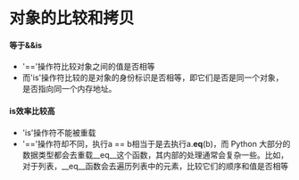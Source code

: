 # 对象的比较和拷贝

#### 等于&&is
* '=='操作符比较对象之间的值是否相等
* 而'is'操作符比较的是对象的身份标识是否相等，即它们是否是同一个对象，是否指向同一个内存地址。

#### is效率比较高
* 'is'操作符不能被重载
* '=='操作符却不同，执行a == b相当于是去执行a.__eq__(b)，而 Python 大部分的数据类型都会去重载__eq__这个函数，其内部的处理通常会复杂一些。比如，对于列表，__eq__函数会去遍历列表中的元素，比较它们的顺序和值是否相等